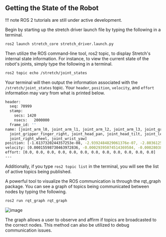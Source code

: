 ## Getting the State of the Robot

!!! note
    ROS 2 tutorials are still under active development. 

Begin by starting up the stretch driver launch file by typing the following in a terminal.

```{.bash .shell-prompt}
ros2 launch stretch_core stretch_driver.launch.py
```

Then utilize the ROS command-line tool, ros2 topic, to display Stretch's internal state information. For instance, to view the current state of the robot's joints, simply type the following in a terminal.

```{.bash .shell-prompt}
ros2 topic echo /stretch/joint_states
```

Your terminal will then output the information associated with the `/stretch/joint_states` topic. Your `header`, `position`, `velocity`, and `effort` information may vary from what is printed below.

```{.bash .no-copy}
header:
  seq: 70999
  stamp:
    secs: 1420
    nsecs:   2000000
  frame_id: ''
name: [joint_arm_l0, joint_arm_l1, joint_arm_l2, joint_arm_l3, joint_gripper_finger_left,
  joint_gripper_finger_right, joint_head_pan, joint_head_tilt, joint_left_wheel, joint_lift,
  joint_right_wheel, joint_wrist_yaw]
position: [-1.6137320244357253e-08, -2.9392484829061376e-07, -2.8036125938539207e-07, -2.056847528567165e-07, -2.0518734302754638e-06, -5.98271107676851e-06, 2.9291786329821434e-07, 1.3802900147297237e-06, 0.08154086954434359, 1.4361499260374905e-07, 0.4139061738340768, 9.32603306580404e-07]
velocity: [0.00015598730463972836, -0.00029395074514369584, -0.0002803845454217379, 1.322424459109634e-05, -0.00035084643762840415, 0.0012164337445918797, 0.0002138814988808099, 0.00010419792027496809, 4.0575263146426684e-05, 0.00022487596895736357, -0.0007751929074042957, 0.0002451588607332439]
effort: [0.0, 0.0, 0.0, 0.0, 0.0, 0.0, 0.0, 0.0, 0.0, 0.0, 0.0, 0.0]
---
```

Additionally, if you type `ros2 topic list` in the terminal, you will see the list of active topics being published.

A powerful tool to visualize the ROS communication is through the rqt_graph package. You can see a graph of topics being communicated between nodes by typing the following.

```{.bash .shell-prompt}
ros2 run rqt_graph rqt_graph
```

![image](https://github.com/hello-robot/stretch_tutorials/assets/141784078/9d6a303c-1681-4723-932c-212f5ced1044)





The graph allows a user to observe and affirm if topics are broadcasted to the correct nodes. This method can also be utilized to debug communication issues.
